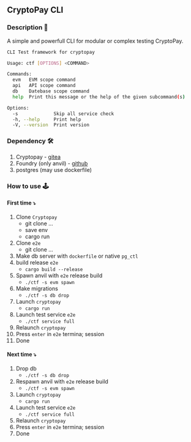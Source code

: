 ## CryptoPay CLI
### Description 📜
A simple and powerfull CLI for modular or complex testing CryptoPay.

```sh
CLI Test framework for cryptopay

Usage: ctf [OPTIONS] <COMMAND>

Commands:
  evm   EVM scope command
  api   API scope command
  db    Datebase scope command
  help  Print this message or the help of the given subcommand(s)

Options:
  -s             Skip all service check
  -h, --help     Print help
  -V, --version  Print version
```

### Dependency 🛠️

1. Cryptopay - [gitea](https://git.topg.systems/cryptopay/cryptopay)
2. Foundry (only anvil) - [github](https://github.com/foundry-rs)
3. postgres (may use dockerfile)

### How to use 🕹️

####  First time ⤵️
1. Clone `Cryptopay`
   - git clone ...
   - save env
   - cargo run
2. Clone `e2e`
   - git clone ...
3. Make db server with `dockerfile` or native `pg_ctl`
4. build release `e2e`
   - `cargo build --release`
5. Spawn anvil with `e2e` release build
   - `./ctf -s evm spawn`
6. Make migrations
   - `./ctf -s db drop`
7. Launch `cryptopay`
   - `cargo run`
8. Launch test service `e2e`
   - `./ctf service full`
9. Relaunch `cryptopay`
10. Press `enter` in `e2e` termina; session
11. Done


####  Next time ⤵️
1. Drop db
   - `./ctf -s db drop`
2. Respawn anvil with `e2e` release build
   - `./ctf -s evm spawn`
3. Launch `cryptopay`
   - `cargo run`
4. Launch test service `e2e`
   - `./ctf service full`
5. Relaunch `cryptopay`
6. Press `enter` in `e2e` termina; session
7. Done